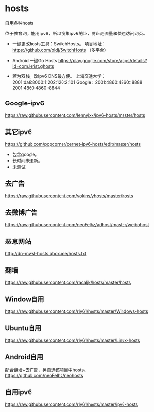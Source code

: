 # hosts
自用各种hosts

位于教育网，能用ipv6，所以搜集ipv6地址，防止走流量和快速访问网页。

* 一键更改hosts工具：SwitchHosts。
项目地址：https://github.com/oldj/SwitchHosts （多平台）

* Android 一键Go Hosts
https://play.google.com/store/apps/details?id=com.lerist.ghosts

* 若为双栈，改ipv6 DNS最方便。
上海交通大学：2001:da8:8000:1:202:120:2:101
Google：2001:4860:4860::8888
        2001:4860:4860::8844

## Google-ipv6
https://raw.githubusercontent.com/lennylxx/ipv6-hosts/master/hosts

## 其它ipv6
https://github.com/popcorner/cernet-ipv6-hosts/edit/master/hosts
  - 包含google。
  - 长时间未更新。
  - 未测试

## 去广告
https://raw.githubusercontent.com/vokins/yhosts/master/hosts

## 去微博广告
https://raw.githubusercontent.com/neoFelhz/adhost/master/weibohost

## 恶意网站
http://dn-mwsl-hosts.qbox.me/hosts.txt

## 翻墙
https://raw.githubusercontent.com/racaljk/hosts/master/hosts

## Window自用
https://raw.githubusercontent.com/rly61/hosts/master/Windows-hosts

## Ubuntu自用
https://raw.githubusercontent.com/rly61/hosts/master/Linux-hosts

## Android自用
配合翻墙+去广告，另自选该项目中hosts。
https://github.com/neoFelhz/neohosts

## 自用ipv6
https://raw.githubusercontent.com/rly61/hosts/master/ipv6-hosts

